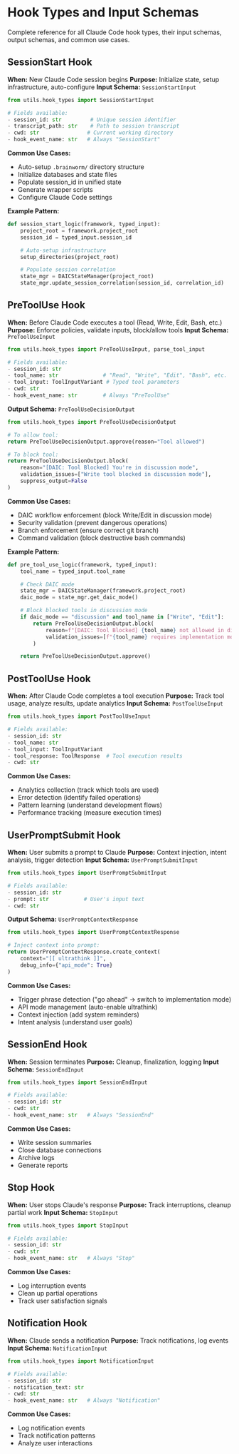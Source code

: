 # Hook Types and Input Schemas

Complete reference for all Claude Code hook types, their input schemas, output schemas, and common use cases.

## SessionStart Hook

**When:** New Claude Code session begins
**Purpose:** Initialize state, setup infrastructure, auto-configure
**Input Schema:** `SessionStartInput`

```python
from utils.hook_types import SessionStartInput

# Fields available:
- session_id: str         # Unique session identifier
- transcript_path: str    # Path to session transcript
- cwd: str               # Current working directory
- hook_event_name: str   # Always "SessionStart"
```

**Common Use Cases:**
- Auto-setup `.brainworm/` directory structure
- Initialize databases and state files
- Populate session_id in unified state
- Generate wrapper scripts
- Configure Claude Code settings

**Example Pattern:**
```python
def session_start_logic(framework, typed_input):
    project_root = framework.project_root
    session_id = typed_input.session_id

    # Auto-setup infrastructure
    setup_directories(project_root)

    # Populate session correlation
    state_mgr = DAICStateManager(project_root)
    state_mgr.update_session_correlation(session_id, correlation_id)
```

## PreToolUse Hook

**When:** Before Claude Code executes a tool (Read, Write, Edit, Bash, etc.)
**Purpose:** Enforce policies, validate inputs, block/allow tools
**Input Schema:** `PreToolUseInput`

```python
from utils.hook_types import PreToolUseInput, parse_tool_input

# Fields available:
- session_id: str
- tool_name: str              # "Read", "Write", "Edit", "Bash", etc.
- tool_input: ToolInputVariant # Typed tool parameters
- cwd: str
- hook_event_name: str        # Always "PreToolUse"
```

**Output Schema:** `PreToolUseDecisionOutput`

```python
from utils.hook_types import PreToolUseDecisionOutput

# To allow tool:
return PreToolUseDecisionOutput.approve(reason="Tool allowed")

# To block tool:
return PreToolUseDecisionOutput.block(
    reason="[DAIC: Tool Blocked] You're in discussion mode",
    validation_issues=["Write tool blocked in discussion mode"],
    suppress_output=False
)
```

**Common Use Cases:**
- DAIC workflow enforcement (block Write/Edit in discussion mode)
- Security validation (prevent dangerous operations)
- Branch enforcement (ensure correct git branch)
- Command validation (block destructive bash commands)

**Example Pattern:**
```python
def pre_tool_use_logic(framework, typed_input):
    tool_name = typed_input.tool_name

    # Check DAIC mode
    state_mgr = DAICStateManager(framework.project_root)
    daic_mode = state_mgr.get_daic_mode()

    # Block blocked tools in discussion mode
    if daic_mode == "discussion" and tool_name in ["Write", "Edit"]:
        return PreToolUseDecisionOutput.block(
            reason=f"[DAIC: Tool Blocked] {tool_name} not allowed in discussion mode",
            validation_issues=[f"{tool_name} requires implementation mode"]
        )

    return PreToolUseDecisionOutput.approve()
```

## PostToolUse Hook

**When:** After Claude Code completes a tool execution
**Purpose:** Track tool usage, analyze results, update analytics
**Input Schema:** `PostToolUseInput`

```python
from utils.hook_types import PostToolUseInput

# Fields available:
- session_id: str
- tool_name: str
- tool_input: ToolInputVariant
- tool_response: ToolResponse  # Tool execution results
- cwd: str
```

**Common Use Cases:**
- Analytics collection (track which tools are used)
- Error detection (identify failed operations)
- Pattern learning (understand development flows)
- Performance tracking (measure execution times)

## UserPromptSubmit Hook

**When:** User submits a prompt to Claude
**Purpose:** Context injection, intent analysis, trigger detection
**Input Schema:** `UserPromptSubmitInput`

```python
from utils.hook_types import UserPromptSubmitInput

# Fields available:
- session_id: str
- prompt: str           # User's input text
- cwd: str
```

**Output Schema:** `UserPromptContextResponse`

```python
from utils.hook_types import UserPromptContextResponse

# Inject context into prompt:
return UserPromptContextResponse.create_context(
    context="[[ ultrathink ]]",
    debug_info={"api_mode": True}
)
```

**Common Use Cases:**
- Trigger phrase detection ("go ahead" → switch to implementation mode)
- API mode management (auto-enable ultrathink)
- Context injection (add system reminders)
- Intent analysis (understand user goals)

## SessionEnd Hook

**When:** Session terminates
**Purpose:** Cleanup, finalization, logging
**Input Schema:** `SessionEndInput`

```python
from utils.hook_types import SessionEndInput

# Fields available:
- session_id: str
- cwd: str
- hook_event_name: str   # Always "SessionEnd"
```

**Common Use Cases:**
- Write session summaries
- Close database connections
- Archive logs
- Generate reports

## Stop Hook

**When:** User stops Claude's response
**Purpose:** Track interruptions, cleanup partial work
**Input Schema:** `StopInput`

```python
from utils.hook_types import StopInput

# Fields available:
- session_id: str
- cwd: str
- hook_event_name: str   # Always "Stop"
```

**Common Use Cases:**
- Log interruption events
- Clean up partial operations
- Track user satisfaction signals

## Notification Hook

**When:** Claude sends a notification
**Purpose:** Track notifications, log events
**Input Schema:** `NotificationInput`

```python
from utils.hook_types import NotificationInput

# Fields available:
- session_id: str
- notification_text: str
- cwd: str
- hook_event_name: str   # Always "Notification"
```

**Common Use Cases:**
- Log notification events
- Track notification patterns
- Analyze user interactions
